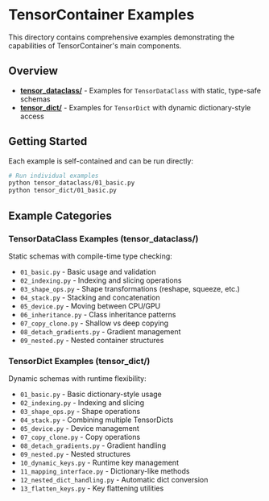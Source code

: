 # TensorContainer Examples

This directory contains comprehensive examples demonstrating the capabilities of TensorContainer's main components.

## Overview

- **[tensor_dataclass/](tensor_dataclass/)** - Examples for `TensorDataClass` with static, type-safe schemas
- **[tensor_dict/](tensor_dict/)** - Examples for `TensorDict` with dynamic dictionary-style access

## Getting Started

Each example is self-contained and can be run directly:

```bash
# Run individual examples
python tensor_dataclass/01_basic.py
python tensor_dict/01_basic.py
```

## Example Categories

### TensorDataClass Examples (tensor_dataclass/)
Static schemas with compile-time type checking:
- `01_basic.py` - Basic usage and validation
- `02_indexing.py` - Indexing and slicing operations
- `03_shape_ops.py` - Shape transformations (reshape, squeeze, etc.)
- `04_stack.py` - Stacking and concatenation
- `05_device.py` - Moving between CPU/GPU
- `06_inheritance.py` - Class inheritance patterns
- `07_copy_clone.py` - Shallow vs deep copying
- `08_detach_gradients.py` - Gradient management
- `09_nested.py` - Nested container structures

### TensorDict Examples (tensor_dict/)
Dynamic schemas with runtime flexibility:
- `01_basic.py` - Basic dictionary-style usage
- `02_indexing.py` - Indexing and slicing
- `03_shape_ops.py` - Shape operations
- `04_stack.py` - Combining multiple TensorDicts
- `05_device.py` - Device management
- `07_copy_clone.py` - Copy operations
- `08_detach_gradients.py` - Gradient handling
- `09_nested.py` - Nested structures
- `10_dynamic_keys.py` - Runtime key management
- `11_mapping_interface.py` - Dictionary-like methods
- `12_nested_dict_handling.py` - Automatic dict conversion
- `13_flatten_keys.py` - Key flattening utilities


